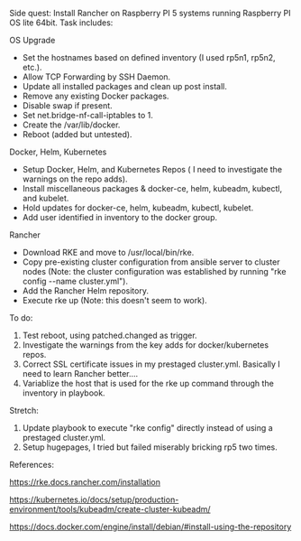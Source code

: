 Side quest: Install Rancher on Raspberry PI 5 systems running Raspberry PI OS lite 64bit. Task includes:

OS Upgrade

- Set the hostnames based on defined inventory (I used rp5n1, rp5n2, etc.).
- Allow TCP Forwarding by SSH Daemon.
- Update all installed packages and clean up post install.
- Remove any existing Docker packages.
- Disable swap if present.
- Set net.bridge-nf-call-iptables to 1.
- Create the /var/lib/docker.
- Reboot (added but untested).

Docker, Helm, Kubernetes

- Setup Docker, Helm, and Kubernetes Repos ( I need to investigate the warnings on the repo adds).
- Install miscellaneous packages & docker-ce, helm, kubeadm, kubectl, and kubelet.
- Hold updates for  docker-ce, helm, kubeadm, kubectl, kubelet.
- Add user identified in inventory to the docker group.

Rancher

- Download RKE and move to /usr/local/bin/rke.
- Copy pre-existing cluster configuration from ansible server to cluster nodes (Note: the cluster configuration was established by running "rke config --name cluster.yml").
- Add the Rancher Helm repository.
- Execute rke up (Note: this doesn't seem to work). 

To do:
1. Test reboot, using patched.changed as trigger.
2. Investigate the warnings from the key adds for docker/kubernetes repos.
3. Correct SSL certificate issues in my prestaged cluster.yml. Basically I need to learn Rancher better....
4. Variablize the host that is used for the rke up command through the inventory in playbook. 

Stretch:

1. Update playbook to execute "rke config" directly instead of using a prestaged cluster.yml.
2. Setup hugepages, I tried but failed miserably bricking rp5 two times.

References:

https://rke.docs.rancher.com/installation

https://kubernetes.io/docs/setup/production-environment/tools/kubeadm/create-cluster-kubeadm/

https://docs.docker.com/engine/install/debian/#install-using-the-repository

